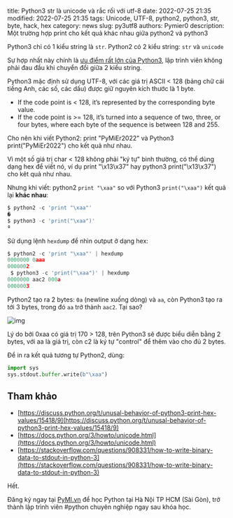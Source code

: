 title: Python3 str là unicode và rắc rối với utf-8
date: 2022-07-25 21:35
modified: 2022-07-25 21:35
tags: Unicode, UTF-8, python2, python3, str, byte, hack, hex
category: news
slug: py3utf8
authors: Pymier0
description: Một trường hợp print cho kết quả khác nhau giữa python2 và python3

Python3 chỉ có 1 kiểu string là `str`.
Python2 có 2 kiểu string: `str` và `unicode`

Sự hợp nhất này chính là [ưu điểm rất lớn của Python3](https://docs.python.org/3/howto/unicode.html), lập trình viên không phải đau đầu khi chuyển đổi giữa 2 kiểu string.

Python3 mặc định sử dụng UTF-8, với các giá trị ASCII < 128 (bảng chữ cái tiếng Anh, các số, các dấu) được giữ nguyên kích thước là 1 byte.

- If the code point is < 128, it’s represented by the corresponding byte value.
- If the code point is >= 128, it’s turned into a sequence of two, three, or four bytes, where each byte of the sequence is between 128 and 255.

Cho nên khi viết Python2: print "PyMiEr2022" và Python3 print("PyMiEr2022") cho kết quả như nhau.

Vì một số giá trị char < 128 không phải "ký tự" bình thường, có thể dùng dạng hex để viết nó, ví dụ print "\x13\x37" hay python3 print("\x13\x37") cho kêt quả như nhau.

Nhưng khi viết: python2 `print "\xaa"` so với Python3 `print("\xaa")` kết quả lại **khác nhau**:

```py
$ python2 -c 'print "\xaa"'
�
$ python3 -c 'print("\xaa")'
ª
```

Sử dụng lệnh `hexdump` để nhìn output ở dạng hex:

```py
$ python2 -c 'print "\xaa"' | hexdump
0000000 0aaa
0000002
 $ python3 -c 'print("\xaa")' | hexdump
0000000 aac2 000a
0000003
```
Python2 tạo ra 2 bytes: `0a` (newline xuống dòng) và `aa`,
còn Python3 tạo ra tới 3 bytes, trong đó `aa` trở thành `aac2`. Tại sao?

![img](https://images.unsplash.com/photo-1568884149074-a93f17583719?crop=entropy&cs=tinysrgb&fit=max&fm=jpg&ixid=MnwyMzI1MzN8MHwxfHJhbmRvbXx8fHx8fHx8fDE2NTg3NTQxNzY&ixlib=rb-1.2.1&q=80&w=600)


Lý do bởi 0xaa có giá trị 170 > 128, trên Python3 sẽ được biểu diễn bằng 2 bytes, với aa là giá trị, còn c2 là ký tự "control" để thêm vào cho đủ 2 bytes.

Để in ra kết quả tương tự Python2, dùng:

```py
import sys
sys.stdout.buffer.write(b"\xaa")
```

## Tham khảo
- [https://discuss.python.org/t/unusal-behavior-of-python3-print-hex-values/15418/9](https://discuss.python.org/t/unusal-behavior-of-python3-print-hex-values/15418/9)
- [https://docs.python.org/3/howto/unicode.html](https://docs.python.org/3/howto/unicode.html)
- [https://stackoverflow.com/questions/908331/how-to-write-binary-data-to-stdout-in-python-3](https://stackoverflow.com/questions/908331/how-to-write-binary-data-to-stdout-in-python-3)

Hết.

Đăng ký ngay tại [PyMI.vn](https://pymi.vn) để học Python tại Hà Nội TP HCM (Sài Gòn),
trở thành lập trình viên #python chuyên nghiệp ngay sau khóa học.
